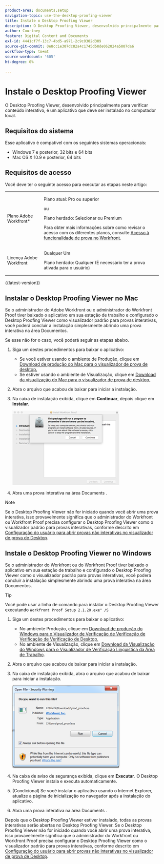 ```yaml
---
product-area: documents;setup
navigation-topic: use-the-desktop-proofing-viewer
title: Instale o Desktop Proofing Viewer
description: O Desktop Proofing Viewer, desenvolvido principalmente para verificar conteúdo interativo, é um aplicativo que deve ser instalado no computador local.
author: Courtney
feature: Digital Content and Documents
exl-id: 4441cf7f-13c7-4bd5-a971-2c9c0302d309
source-git-commit: 0e8cc1e307dc82a4c1745d50de062024a5007da6
workflow-type: tm+mt
source-wordcount: '605'
ht-degree: 0%

---
```


# Instale o Desktop Proofing Viewer

O Desktop Proofing Viewer, desenvolvido principalmente para verificar conteúdo interativo, é um aplicativo que deve ser instalado no computador local.

## Requisitos do sistema

Esse aplicativo é compatível com os seguintes sistemas operacionais:

* Windows 7 e posterior, 32 bits e 64 bits
* Mac OS X 10.9 e posterior, 64 bits

## Requisitos de acesso

Você deve ter o seguinte acesso para executar as etapas neste artigo:

<table style="table-layout:auto"> 
 <col> 
 <col> 
 <tbody> 
  <tr> 
   <td role="rowheader">Plano Adobe Workfront*</td> 
   <td> <p>Plano atual: Pro ou superior</p> <p>ou</p> <p>Plano herdado: Selecionar ou Premium</p> <p>Para obter mais informações sobre como revisar o acesso com os diferentes planos, consulte <a href="/help/quicksilver/administration-and-setup/manage-workfront/configure-proofing/access-to-proofing-functionality.md" class="MCXref xref">Acesso à funcionalidade de prova no Workfront</a>.</p> </td> 
  </tr> 
  <tr> 
   <td role="rowheader">Licença Adobe Workfront</td> 
   <td> <p>Qualquer Um</p> <p>Plano herdado: Qualquer (É necessário ter a prova ativada para o usuário)</p> </td> 
  </tr> 
 </tbody> 
</table>

{{latest-version}}

## Instalar o Desktop Proofing Viewer no Mac

Se o administrador do Adobe Workfront ou o administrador do Workfront Proof tiver baixado o aplicativo em sua estação de trabalho e configurado o Desktop Proofing Viewer como visualizador padrão para provas interativas, você poderá concluir a instalação simplesmente abrindo uma prova interativa na área Documentos.

Se esse não for o caso, você poderá seguir as etapas abaixo.

1. Siga um destes procedimentos para baixar o aplicativo:

   * Se você estiver usando o ambiente de Produção, clique em [Download de produção do Mac para o visualizador de prova de desktop.](https://assets.proofhq.com/nativeviewer/desktop_viewer/Workfront+Proof-2.1.24.pkg)
   * Se estiver usando o ambiente de Visualização, clique em [Download da visualização do Mac para o visualizador de prova de desktop.](https://assets.preview.proofhq.com/nativeviewer/desktop_viewer/Workfront+Proof+Preview-2.1.24.pkg)

1. Abra o arquivo que acabou de baixar para iniciar a instalação.
1. Na caixa de instalação exibida, clique em **Continuar**, depois clique em **Instalar**.

   ![00000776.png](assets/00000776-350x244.png)

1. Abra uma prova interativa na área Documents .

>[!NOTE]
>
>Se o Desktop Proofing Viewer não for iniciado quando você abrir uma prova interativa, isso provavelmente significa que o administrador do Workfront ou Workfront Proof precisa configurar o Desktop Proofing Viewer como o visualizador padrão para provas interativas, conforme descrito em [Configuração do usuário para abrir provas não interativas no visualizador de prova de Desktop](../../../workfront-proof/wp-work-proofsfiles/review-proofs-dpv/destop-proofing-viewer.md#user-setting-for-launching-non-interactive-proofs).

## Instale o Desktop Proofing Viewer no Windows

Se o administrador do Workfront ou do Workfront Proof tiver baixado o aplicativo em sua estação de trabalho e configurado o Desktop Proofing Viewer como o visualizador padrão para provas interativas, você poderá concluir a instalação simplesmente abrindo uma prova interativa na área Documentos.

>[!TIP]
>
>Você pode usar a linha de comando para instalar o Desktop Proofing Viewer executando `Workfront Proof Setup 2.1.20.exe" /S`

1. Siga um destes procedimentos para baixar o aplicativo:

   * No ambiente Produção, clique em [Download de produção do Windows para o Visualizador de Verificação de Verificação de Verificação de Verificação de Desktop.](https://assets.proofhq.com/nativeviewer/desktop_viewer/Workfront+Proof+Setup+2.1.24.exe)
   * No ambiente de Visualização, clique em [Download da Visualização do Windows para o Visualizador de Verificação Linguística da Área de Trabalho](https://assets.preview.proofhq.com/nativeviewer/desktop_viewer/Workfront+Proof+Preview+Setup+2.1.24.exe).

1. Abra o arquivo que acabou de baixar para iniciar a instalação.
1. Na caixa de instalação exibida, abra o arquivo que acabou de baixar para iniciar a instalação.

   ![Screen_Shot_2018-05-02_at_10.56.55_AM.png](assets/screen-shot-2018-05-02-at-10.56.55-am-350x271.png)

1. Na caixa de aviso de segurança exibida, clique em **Executar**. O Desktop Proofing Viewer instala e executa automaticamente.
1. (Condicional) Se você instalar o aplicativo usando o Internet Explorer, atualize a página de inicialização no navegador após a instalação do aplicativo.
1. Abra uma prova interativa na área Documents .

Depois que o Desktop Proofing Viewer estiver instalado, todas as provas interativas serão abertas no Desktop Proofing Viewer. Se o Desktop Proofing Viewer não for iniciado quando você abrir uma prova interativa, isso provavelmente significa que o administrador do Workfront ou Workfront Proof precisa configurar o Desktop Proofing Viewer como o visualizador padrão para provas interativas, conforme descrito em [Configuração do usuário para abrir provas não interativas no visualizador de prova de Desktop](../../../workfront-proof/wp-work-proofsfiles/review-proofs-dpv/destop-proofing-viewer.md#user-setting-for-launching-non-interactive-proofs).
